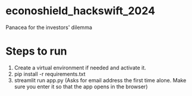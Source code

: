 # econoshield_hackswift_2024
Panacea for the investors' dilemma

# Steps to run
1. Create a virtual environment if needed and activate it.
2. pip install -r requirements.txt
3. streamlit run app.py (Asks for email address the first time alone. Make sure you enter it so that the app opens in the browser)
